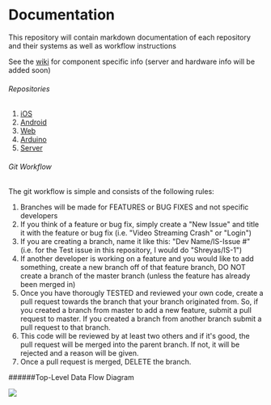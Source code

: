 Documentation
=============

This repository will contain markdown documentation of each repository and their systems as well as workflow instructions

See the [wiki](https://github.com/NeverGoneBot/NeverGoneBotDocumentation/wiki) for component specific info (server and hardware info will be added soon)

###### Repositories

1. [iOS](https://github.com/NeverGoneBot/NeverGoneBotIOS)
2. [Android](https://github.com/NeverGoneBot/NeverGoneBotAndroid)
3. [Web](https://github.com/NeverGoneBot/NeverGoneBotWeb)
4. [Arduino](https://github.com/NeverGoneBot/NeverGoneBotArduino)
5. [Server](https://github.com/NeverGoneBot/NeverGoneBotServer)

###### Git Workflow

The git workflow is simple and consists of the following rules:

  1. Branches will be made for FEATURES or BUG FIXES and not specific developers
  2. If you think of a feature or bug fix, simply create a "New Issue" and title it with the feature or bug fix (i.e. "Video Streaming Crash" or "Login")
  2. If you are creating a branch, name it like this: "Dev Name/IS-Issue #" (i.e. for the Test issue in this repository, I would do "Shreyas/IS-1")
  3. If another developer is working on a feature and you would like to add something, create a new branch off of that feature branch, DO NOT create a branch of the master branch (unless the feature has already been merged in)
  4. Once you have thorougly TESTED and reviewed your own code, create a pull request towards the branch that your branch originated from. So, if you created a branch from master to add a new feature, submit a pull request to master. If you created a branch from another branch submit a pull request to that branch.
  5. This code will be reviewed by at least two others and if it's good, the pull request will be merged into the parent branch. If not, it will be rejected and a reason will be given. 
  6. Once a pull request is merged, DELETE the branch.



######Top-Level Data Flow Diagram

![](https://github.com/NeverGoneBot/NeverGoneBotDocumentation/blob/master/Data%20Flow.png)
